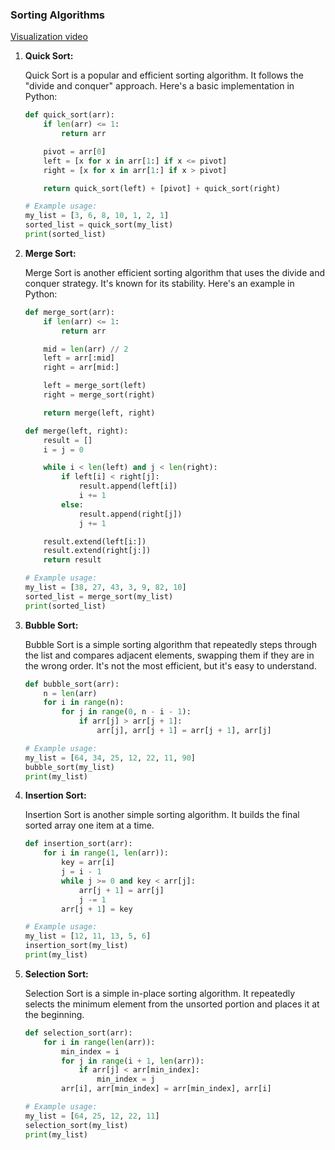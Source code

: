 ### Sorting Algorithms
[Visualization video](https://www.youtube.com/watch?v=kPRA0W1kECg)

1. **Quick Sort:**

   Quick Sort is a popular and efficient sorting algorithm. It follows the "divide and conquer" approach. Here's a basic implementation in Python:

   ```python
   def quick_sort(arr):
       if len(arr) <= 1:
           return arr

       pivot = arr[0]
       left = [x for x in arr[1:] if x <= pivot]
       right = [x for x in arr[1:] if x > pivot]

       return quick_sort(left) + [pivot] + quick_sort(right)

   # Example usage:
   my_list = [3, 6, 8, 10, 1, 2, 1]
   sorted_list = quick_sort(my_list)
   print(sorted_list)
   ```

2. **Merge Sort:**

   Merge Sort is another efficient sorting algorithm that uses the divide and conquer strategy. It's known for its stability. Here's an example in Python:

   ```python
   def merge_sort(arr):
       if len(arr) <= 1:
           return arr

       mid = len(arr) // 2
       left = arr[:mid]
       right = arr[mid:]

       left = merge_sort(left)
       right = merge_sort(right)

       return merge(left, right)

   def merge(left, right):
       result = []
       i = j = 0

       while i < len(left) and j < len(right):
           if left[i] < right[j]:
               result.append(left[i])
               i += 1
           else:
               result.append(right[j])
               j += 1

       result.extend(left[i:])
       result.extend(right[j:])
       return result

   # Example usage:
   my_list = [38, 27, 43, 3, 9, 82, 10]
   sorted_list = merge_sort(my_list)
   print(sorted_list)
   ```

3. **Bubble Sort:**

   Bubble Sort is a simple sorting algorithm that repeatedly steps through the list and compares adjacent elements, swapping them if they are in the wrong order. It's not the most efficient, but it's easy to understand.

   ```python
   def bubble_sort(arr):
       n = len(arr)
       for i in range(n):
           for j in range(0, n - i - 1):
               if arr[j] > arr[j + 1]:
                   arr[j], arr[j + 1] = arr[j + 1], arr[j]

   # Example usage:
   my_list = [64, 34, 25, 12, 22, 11, 90]
   bubble_sort(my_list)
   print(my_list)
   ```

4. **Insertion Sort:**

   Insertion Sort is another simple sorting algorithm. It builds the final sorted array one item at a time.

   ```python
   def insertion_sort(arr):
       for i in range(1, len(arr)):
           key = arr[i]
           j = i - 1
           while j >= 0 and key < arr[j]:
               arr[j + 1] = arr[j]
               j -= 1
           arr[j + 1] = key

   # Example usage:
   my_list = [12, 11, 13, 5, 6]
   insertion_sort(my_list)
   print(my_list)
   ```

5. **Selection Sort:**

   Selection Sort is a simple in-place sorting algorithm. It repeatedly selects the minimum element from the unsorted portion and places it at the beginning.

   ```python
   def selection_sort(arr):
       for i in range(len(arr)):
           min_index = i
           for j in range(i + 1, len(arr)):
               if arr[j] < arr[min_index]:
                   min_index = j
           arr[i], arr[min_index] = arr[min_index], arr[i]

   # Example usage:
   my_list = [64, 25, 12, 22, 11]
   selection_sort(my_list)
   print(my_list)
   ```
